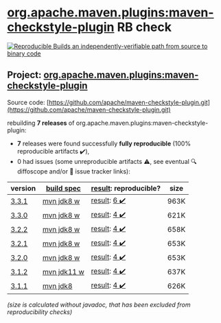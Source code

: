 [org.apache.maven.plugins:maven-checkstyle-plugin](https://central.sonatype.com/artifact/org.apache.maven.plugins/maven-checkstyle-plugin/versions) RB check
=======

[![Reproducible Builds](https://reproducible-builds.org/images/logos/rb.svg) an independently-verifiable path from source to binary code](https://reproducible-builds.org/)

## Project: [org.apache.maven.plugins:maven-checkstyle-plugin](https://central.sonatype.com/artifact/org.apache.maven.plugins/maven-checkstyle-plugin/versions)

Source code: [https://github.com/apache/maven-checkstyle-plugin.git](https://github.com/apache/maven-checkstyle-plugin.git)

rebuilding **7 releases** of org.apache.maven.plugins:maven-checkstyle-plugin:
- **7** releases were found successfully **fully reproducible** (100% reproducible artifacts :heavy_check_mark:),
- 0 had issues (some unreproducible artifacts :warning:, see eventual :mag: diffoscope and/or :memo: issue tracker links):

| version | [build spec](/BUILDSPEC.md) | [result](https://reproducible-builds.org/docs/jvm/): reproducible? | size |
| -- | --------- | ------ | -- |
| [3.3.1](https://central.sonatype.com/artifact/org.apache.maven.plugins/maven-checkstyle-plugin/3.3.1/pom) | [mvn jdk8 w](maven-checkstyle-plugin-3.3.1.buildspec) | [result](maven-checkstyle-plugin-3.3.1.buildinfo): [6 :heavy_check_mark: ](maven-checkstyle-plugin-3.3.1.buildcompare) | 963K |
| [3.3.0](https://central.sonatype.com/artifact/org.apache.maven.plugins/maven-checkstyle-plugin/3.3.0/pom) | [mvn jdk8 w](maven-checkstyle-plugin-3.3.0.buildspec) | [result](maven-checkstyle-plugin-3.3.0.buildinfo): [4 :heavy_check_mark: ](maven-checkstyle-plugin-3.3.0.buildcompare) | 621K |
| [3.2.2](https://central.sonatype.com/artifact/org.apache.maven.plugins/maven-checkstyle-plugin/3.2.2/pom) | [mvn jdk8 w](maven-checkstyle-plugin-3.2.2.buildspec) | [result](maven-checkstyle-plugin-3.2.2.buildinfo): [4 :heavy_check_mark: ](maven-checkstyle-plugin-3.2.2.buildcompare) | 658K |
| [3.2.1](https://central.sonatype.com/artifact/org.apache.maven.plugins/maven-checkstyle-plugin/3.2.1/pom) | [mvn jdk8 w](maven-checkstyle-plugin-3.2.1.buildspec) | [result](maven-checkstyle-plugin-3.2.1.buildinfo): [4 :heavy_check_mark: ](maven-checkstyle-plugin-3.2.1.buildcompare) | 653K |
| [3.2.0](https://central.sonatype.com/artifact/org.apache.maven.plugins/maven-checkstyle-plugin/3.2.0/pom) | [mvn jdk8 w](maven-checkstyle-plugin-3.2.0.buildspec) | [result](maven-checkstyle-plugin-3.2.0.buildinfo): [4 :heavy_check_mark: ](maven-checkstyle-plugin-3.2.0.buildcompare) | 653K |
| [3.1.2](https://central.sonatype.com/artifact/org.apache.maven.plugins/maven-checkstyle-plugin/3.1.2/pom) | [mvn jdk11 w](maven-checkstyle-plugin-3.1.2.buildspec) | [result](maven-checkstyle-plugin-3.1.2.buildinfo): [4 :heavy_check_mark: ](maven-checkstyle-plugin-3.1.2.buildcompare) | 637K |
| [3.1.1](https://central.sonatype.com/artifact/org.apache.maven.plugins/maven-checkstyle-plugin/3.1.1/pom) | [mvn jdk8](maven-checkstyle-plugin-3.1.1.buildspec) | [result](maven-checkstyle-plugin-3.1.1.buildinfo): [4 :heavy_check_mark: ](maven-checkstyle-plugin-3.1.1.buildcompare) | 626K |

<i>(size is calculated without javadoc, that has been excluded from reproducibility checks)</i>
